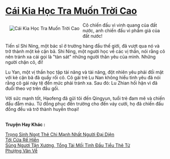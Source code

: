 <a href="https://truyentiki.com/cai-kia-hoc-tra-muon-troi-cao.30341/" title="Cái Kia Học Tra Muốn Trời Cao"><h1>Cái Kia Học Tra Muốn Trời Cao</h1></a><div style="display:table"><img align="right" style="float: left; padding: 10px;" src="https://truyentiki.com/a/img/str/src/30341.jpg" alt="Cái Kia Học Tra Muốn Trời Cao">Cô chiến đấu vì vinh quang của đất nước, anh chiến đấu vì phẩm giá của đất nước! <p></p> Tiến sĩ Shi Ning, một bác sĩ ở trường hàng đầu thế giới, đã vượt qua nó và trở thành một kẻ cặn bã. Shi Ning, một người học về các vị thần, nói rằng cô nên tránh xa cái gọi là "tàn sát" những người thân yêu của mình. Những người chặn cô, đi! <p></p> Lu Yan, một vị thần học tập tài năng và tài năng, đột nhiên yêu phải đối mặt với kẻ cặn bã đã quấy rối cô. Cô gái trẻ Lu Nan không hiểu tình yêu đã nói rằng cô gái này tệ đến mức phải tránh xa. Sau đó: Lu Zhian hối hận vì đã đuổi theo vợ trên đầu gối. <p></p> Với sức mạnh tốt, Haofeng đã gửi tôi đến Qingyun, tuổi trẻ đam mê và chiến đấu đẫm máu. Từ đồng phục đến trường cho đến váy cưới, họ đã chiến đấu đồng đều và trở thành huyền thoại!</div><p><br><b>Truyện Hay Khác :</b></p><a href="https://truyentiki.com/trong-sinh-ngot-the-chi-manh-nhat-nguoi-dai-dien.30340/" alt="Trọng Sinh Ngọt Thê Chi Mạnh Nhất Người Đại Diện">Trọng Sinh Ngọt Thê Chi Mạnh Nhất Người Đại Diện</a><br/><a href="https://github.com/nownovels/top500/tree/master/truyenhay/33842/" alt="Tới Cửa Rể Hiền">Tới Cửa Rể Hiền</a><br/><a href="https://github.com/nownovels/truyenhay/tree/master/truyenhay/30655/README.md" alt="Sủng Ngươi Tận Xương, Tổng Tài Mối Tình Đầu Tiểu Thê Tử">Sủng Ngươi Tận Xương, Tổng Tài Mối Tình Đầu Tiểu Thê Tử</a><br/><a href="https://github.com/nownovels/truyenhay/tree/master/truyenhay/30594/README.md" alt="Phượng Vân Về">Phượng Vân Về</a><br/>